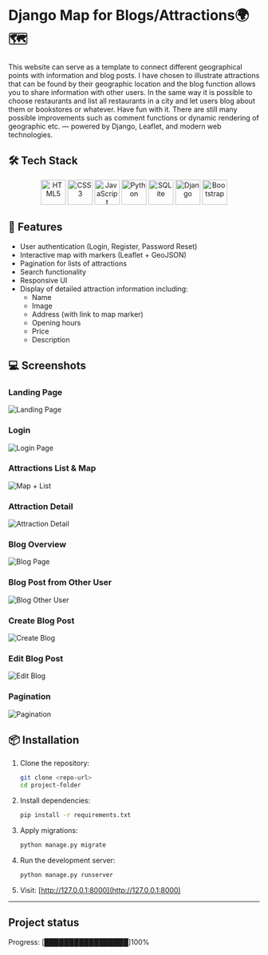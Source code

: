 


# Django Map for Blogs/Attractions🌍🗺️

This website can serve as a template to connect different geographical points with information and blog posts. I have chosen to illustrate attractions that can be found by their geographic location and the blog function allows you to share information with other users. In the same way it is possible to choose restaurants and list all restaurants in a city and let users blog about them or bookstores or whatever. Have fun with it. There are still many possible improvements such as comment functions or dynamic rendering of geographic etc. — powered by Django, Leaflet, and modern web technologies.
## 🛠️ Tech Stack
<p align="center">
  <img src="https://cdn.jsdelivr.net/gh/devicons/devicon/icons/html5/html5-original.svg" width="50" height="50" alt="HTML5"/>
  <img src="https://cdn.jsdelivr.net/gh/devicons/devicon/icons/css3/css3-original.svg" width="50" height="50" alt="CSS3"/>
  <img src="https://cdn.jsdelivr.net/gh/devicons/devicon/icons/javascript/javascript-original.svg" width="50" height="50" alt="JavaScript"/>
  <img src="https://cdn.jsdelivr.net/gh/devicons/devicon/icons/python/python-original.svg" width="50" height="50" alt="Python"/>
  <img src="https://cdn.jsdelivr.net/gh/devicons/devicon/icons/sqlite/sqlite-original.svg" width="50" height="50" alt="SQLite" />
  <img src="https://cdn.jsdelivr.net/gh/devicons/devicon/icons/django/django-plain.svg" width="50" height="50" alt="Django"/>
  <img src="https://cdn.jsdelivr.net/gh/devicons/devicon/icons/bootstrap/bootstrap-original.svg" width="50" height="50" alt="Bootstrap"/>

</p>

## 🚀 Features

- User authentication (Login, Register, Password Reset)
- Interactive map with markers (Leaflet + GeoJSON)
- Pagination for lists of attractions
- Search functionality
- Responsive UI
- Display of detailed attraction information including:
  - Name
  - Image
  - Address (with link to map marker)
  - Opening hours
  - Price
  - Description

## 💻 Screenshots

### Landing Page
![Landing Page](Images/home_page_landing.png)

### Login
![Login Page](Images/register_view.png)

### Attractions List & Map
![Map + List](Images/HomePage_Map.png)

### Attraction Detail
![Attraction Detail](Images/attraction_detail.png)

### Blog Overview
![Blog Page](Images/blog_page.png)

### Blog Post from Other User
![Blog Other User](Images/blog_from_other_person.png)

### Create Blog Post
![Create Blog](Images/create_blog_post.png)

### Edit Blog Post
![Edit Blog](Images/edit_blog_post.png)

### Pagination
![Pagination](Images/pagination.png)


## 📦 Installation

1. Clone the repository:
    ```bash
    git clone <repo-url>
    cd project-folder
    ```

2. Install dependencies:
    ```bash
    pip install -r requirements.txt
    ```

3. Apply migrations:
    ```bash
    python manage.py migrate
    ```

4. Run the development server:
    ```bash
    python manage.py runserver
    ```

5. Visit: [http://127.0.0.1:8000](http://127.0.0.1:8000)

---


## Project status

Progress: [█████████████████]100%

